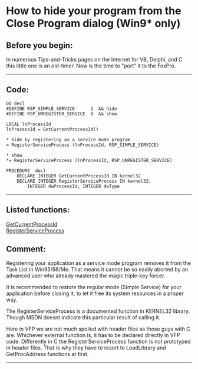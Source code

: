 
# How to hide your program from the Close Program dialog (Win9* only)

## Before you begin:
In numerous Tips-and-Tricks pages on the Internet for VB, Delphi, and C this little one is an old-timer. Now is the time to "port" it to the FoxPro.  
  
***  


## Code:
```foxpro  
DO decl
#DEFINE RSP_SIMPLE_SERVICE      1  && hide
#DEFINE RSP_UNREGISTER_SERVICE  0  && show

LOCAL lnProcessId
lnProcessId = GetCurrentProcessId()

* hide by registering as a service mode program
= RegisterServiceProcess (lnProcessId, RSP_SIMPLE_SERVICE)

* show
*= RegisterServiceProcess (lnProcessId, RSP_UNREGISTER_SERVICE)

PROCEDURE  decl
	DECLARE INTEGER GetCurrentProcessId IN kernel32
	DECLARE INTEGER RegisterServiceProcess IN kernel32;
		INTEGER dwProcessId, INTEGER dwType  
```  
***  


## Listed functions:
[GetCurrentProcessId](../libraries/kernel32/GetCurrentProcessId.md)  
[RegisterServiceProcess](../libraries/kernel32/RegisterServiceProcess.md)  

## Comment:
Registering your application as a service mode program removes it from the Task List in Win95/98/Me. That means it cannot be so easily aborted by an advanced user who already mastered the magic triple-key forcer.  
  
It is recommended to restore the regular mode (Simple Service) for your application before closing it, to let it free its system resources in a proper way.  
  
The RegisterServiceProcess is a documented function in KERNEL32 library. Though MSDN doesnt indicate this particular result of calling it.  
  
Here in VFP we are not much spoiled with header files as those guys with C are. Whichever external function is, it has to be declared directly in VFP code. Differently in C the RegisterServiceProcess function is not prototyped in header files. That is why they have to resort to LoadLibrary and GetProcAddress functions at first.  
  
***  


